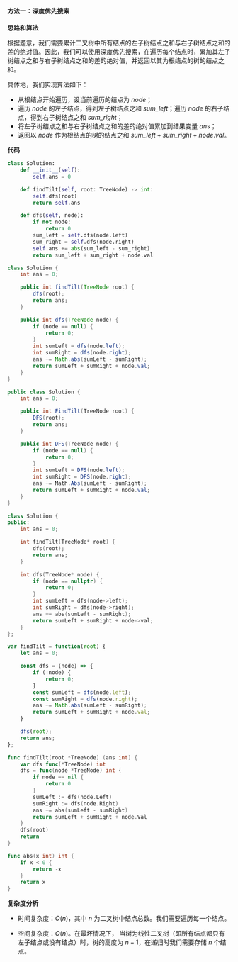 #### 方法一：深度优先搜索

**思路和算法**

根据题意，我们需要累计二叉树中所有结点的左子树结点之和与右子树结点之和的差的绝对值。因此，我们可以使用深度优先搜索，在遍历每个结点时，累加其左子树结点之和与右子树结点之和的差的绝对值，并返回以其为根结点的树的结点之和。

具体地，我们实现算法如下：

* 从根结点开始遍历，设当前遍历的结点为 $\textit{node}$；
* 遍历 $\textit{node}$ 的左子结点，得到左子树结点之和 $\textit{sum\_left}$；遍历 $\textit{node}$ 的右子结点，得到右子树结点之和 $\textit{sum\_right}$；
* 将左子树结点之和与右子树结点之和的差的绝对值累加到结果变量 $\textit{ans}$；
* 返回以 $\textit{node}$ 作为根结点的树的结点之和 $\textit{sum\_left} + \textit{sum\_right} + \textit{node}.\textit{val}$。

**代码**

```Python [sol1-Python3]
class Solution:
    def __init__(self):
        self.ans = 0

    def findTilt(self, root: TreeNode) -> int:
        self.dfs(root)
        return self.ans

    def dfs(self, node):
        if not node:
            return 0
        sum_left = self.dfs(node.left)
        sum_right = self.dfs(node.right)
        self.ans += abs(sum_left - sum_right)
        return sum_left + sum_right + node.val
```

```Java [sol1-Java]
class Solution {
    int ans = 0;

    public int findTilt(TreeNode root) {
        dfs(root);
        return ans;
    }

    public int dfs(TreeNode node) {
        if (node == null) {
            return 0;
        }
        int sumLeft = dfs(node.left);
        int sumRight = dfs(node.right);
        ans += Math.abs(sumLeft - sumRight);
        return sumLeft + sumRight + node.val;
    }
}
```

```C# [sol1-C#]
public class Solution {
    int ans = 0;

    public int FindTilt(TreeNode root) {
        DFS(root);
        return ans;
    }

    public int DFS(TreeNode node) {
        if (node == null) {
            return 0;
        }
        int sumLeft = DFS(node.left);
        int sumRight = DFS(node.right);
        ans += Math.Abs(sumLeft - sumRight);
        return sumLeft + sumRight + node.val;
    }
}
```

```C++ [sol1-C++]
class Solution {
public:
    int ans = 0;

    int findTilt(TreeNode* root) {
        dfs(root);
        return ans;
    }

    int dfs(TreeNode* node) {
        if (node == nullptr) {
            return 0;
        }
        int sumLeft = dfs(node->left);
        int sumRight = dfs(node->right);
        ans += abs(sumLeft - sumRight);
        return sumLeft + sumRight + node->val;
    } 
};
```

```JavaScript [sol1-JavaScript]
var findTilt = function(root) {
    let ans = 0;

    const dfs = (node) => {
        if (!node) {
            return 0;
        }
        const sumLeft = dfs(node.left);
        const sumRight = dfs(node.right);
        ans += Math.abs(sumLeft - sumRight);
        return sumLeft + sumRight + node.val;
    }

    dfs(root);
    return ans;
};
```

```go [sol1-Golang]
func findTilt(root *TreeNode) (ans int) {
    var dfs func(*TreeNode) int
    dfs = func(node *TreeNode) int {
        if node == nil {
            return 0
        }
        sumLeft := dfs(node.Left)
        sumRight := dfs(node.Right)
        ans += abs(sumLeft - sumRight)
        return sumLeft + sumRight + node.Val
    }
    dfs(root)
    return
}

func abs(x int) int {
    if x < 0 {
        return -x
    }
    return x
}
```

**复杂度分析**

- 时间复杂度：$O(n)$，其中 $n$ 为二叉树中结点总数。我们需要遍历每一个结点。

- 空间复杂度：$O(n)$。在最坏情况下， 当树为线性二叉树（即所有结点都只有左子结点或没有结点）时，树的高度为 $n - 1$，在递归时我们需要存储 $n$ 个结点。